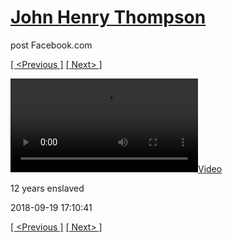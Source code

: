 # [John Henry Thompson](../README.md)
post Facebook.com

[[ <Previous ]](2018-09-20-2.md) [[ Next> ]](2018-09-19-2.md)

[![](../media/2018-09-19/12-years-enslaved.mp4)](../README.md)

12 years enslaved

2018-09-19 17:10:41

[[ <Previous ]](2018-09-20-2.md) [[ Next> ]](2018-09-19-2.md)